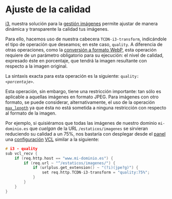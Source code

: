 # Ajuste de la calidad

[i3](./), nuestra solución para la [gestión imágenes](../../productos-y-servicios/i3-optimizacion-de-imagenes.md) permite ajustar de manera dinámica y transparente la calidad tus imágenes.

Para ello, hacemos uso de nuestra cabecera `TCDN-i3-transform`, indicándole el tipo de operación que deseamos; en este caso, `quality`. A diferencia de otras operaciones, como la [conversión a formato WebP](conversion-a-webp.md), esta operación requiere de un parámetro obligatorio para su ejecución: el nivel de calidad, expresado éste en porcentaje, que tendrá la imagen resultante con respecto a la imagen original.

La sintaxis exacta para esta operación es la siguiente: `quality:`_`<porcentaje>`_.

Esta operación, sin embargo, tiene una restricción importante: tan sólo es aplicable a aquellas imágenes en formato JPEG. Para imágenes con otro formato, se puede considerar, alternativamente, el uso de la operación [`max_length`](definicion-del-tamano-content-lenght-maximo.md) ya que ésta no está sometida a ninguna restricción con respecto al formato de la imagen.

Por ejemplo, si quisiéramos que todas las imágenes de nuestro dominio `mi-dominio.es` que _cuelgan_ de la URL `/estaticos/imagenes` se sirvieran reduciendo su calidad a un 75%, nos bastaría con desplegar desde el [panel](../../getting-started/dashboard/) una [configuración](../../getting-started/dashboard/autoprovisionamiento/) [VCL](../vcl/) similar a la siguiente:

```c
# i3 - quality
sub vcl_recv {
    if (req.http.host == "www.mi-dominio.es") {
        if (req.url ~ "^/estaticos/imagenes/") {
            if (urlplus.get_extension() ~ "(?i)(jpe?g)") {
                set req.http.TCDN-i3-transform = "quality:75%";
            }
        }
    }
}
```
